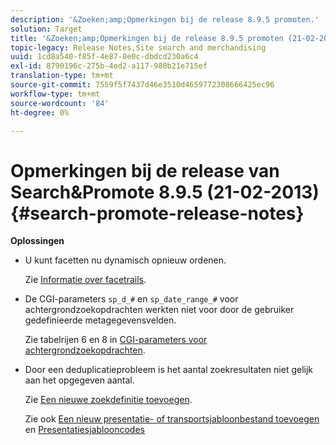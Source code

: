 ```yaml
---
description: '&Zoeken;amp;Opmerkingen bij de release 8.9.5 promoten.'
solution: Target
title: '&Zoeken;amp;Opmerkingen bij de release 8.9.5 promoten (21-02-2013)'
topic-legacy: Release Notes,Site search and merchandising
uuid: 1cd8a540-f85f-4e87-8e0c-dbdcd230a6c4
exl-id: 8790196c-275b-4ed2-a117-980b21e715ef
translation-type: tm+mt
source-git-commit: 7559f5f7437d46e3510d4659772308666425ec96
workflow-type: tm+mt
source-wordcount: '84'
ht-degree: 0%

---
```


# Opmerkingen bij de release van Search&amp;Promote 8.9.5 (21-02-2013){#search-promote-release-notes}

**Oplossingen**

* U kunt facetten nu dynamisch opnieuw ordenen.

   Zie [Informatie over facetrails](../c-about-design-menu/c-about-facet-rails.md#concept_1FDC8BCDFFC84A0889DA670F63D5F6DB).

* De CGI-parameters `sp_d_#` en `sp_date_range_#` voor achtergrondzoekopdrachten werkten niet voor door de gebruiker gedefinieerde metagegevensvelden.

   Zie tabelrijen 6 en 8 in [CGI-parameters voor achtergrondzoekopdrachten](../c-appendices/c-cgiparameters.md#reference_582E85C3886740C98FE88CA9DF7918E8).

* Door een deduplicatieprobleem is het aantal zoekresultaten niet gelijk aan het opgegeven aantal.

   Zie [Een nieuwe zoekdefinitie toevoegen](../c-about-settings-menu/c-about-searching-menu.md#task_98D3A168AB5D4F30A1ADB6E0D48AB648).

   Zie ook [Een nieuw presentatie- of transportsjabloonbestand toevoegen](../c-about-design-menu/c-about-templates.md#task_73199757B6E748CAA604902FF913F012) en [Presentatiesjablooncodes](../c-appendices/c-templates.md#reference_F1BBF616BCEC4AD7B2548ECD3CA74C64)
